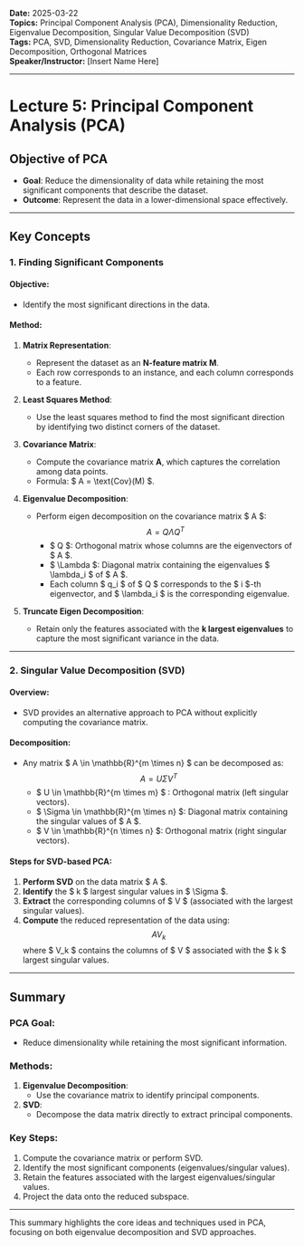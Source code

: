 **Date:** 2025-03-22  
**Topics:** Principal Component Analysis (PCA), Dimensionality Reduction, Eigenvalue Decomposition, Singular Value Decomposition (SVD)  
**Tags:** PCA, SVD, Dimensionality Reduction, Covariance Matrix, Eigen Decomposition, Orthogonal Matrices  
**Speaker/Instructor:** [Insert Name Here]

---

# Lecture 5: Principal Component Analysis (PCA)

## Objective of PCA
- **Goal**: Reduce the dimensionality of data while retaining the most significant components that describe the dataset.
- **Outcome**: Represent the data in a lower-dimensional space effectively.

---

## Key Concepts

### 1. Finding Significant Components

#### Objective:
- Identify the most significant directions in the data.

#### Method:
1. **Matrix Representation**:
   - Represent the dataset as an **N-feature matrix M**.
   - Each row corresponds to an instance, and each column corresponds to a feature.

2. **Least Squares Method**:
   - Use the least squares method to find the most significant direction by identifying two distinct corners of the dataset.

3. **Covariance Matrix**:
   - Compute the covariance matrix **A**, which captures the correlation among data points.
   - Formula: $ A = \text{Cov}(M) $.

4. **Eigenvalue Decomposition**:
   - Perform eigen decomposition on the covariance matrix $ A $:
     $$
     A = Q \Lambda Q^T
     $$
     - $ Q $: Orthogonal matrix whose columns are the eigenvectors of $ A $.
     - $ \Lambda $: Diagonal matrix containing the eigenvalues $ \lambda_i $ of $ A $.
     - Each column $ q_i $ of $ Q $ corresponds to the $ i $-th eigenvector, and $ \lambda_i $ is the corresponding eigenvalue.

5. **Truncate Eigen Decomposition**:
   - Retain only the features associated with the **k largest eigenvalues** to capture the most significant variance in the data.

---

### 2. Singular Value Decomposition (SVD)

#### Overview:
- SVD provides an alternative approach to PCA without explicitly computing the covariance matrix.

#### Decomposition:
- Any matrix $ A \in \mathbb{R}^{m \times n} $ can be decomposed as:
  $$
  A = U \Sigma V^T
  $$
  - $ U \in \mathbb{R}^{m \times m} $ : Orthogonal matrix (left singular vectors).
  - $ \Sigma \in \mathbb{R}^{m \times n} $: Diagonal matrix containing the singular values of $ A $.
  - $ V \in \mathbb{R}^{n \times n} $: Orthogonal matrix (right singular vectors).

#### Steps for SVD-based PCA:
1. **Perform SVD** on the data matrix $ A $.
2. **Identify** the $ k $ largest singular values in $ \Sigma $.
3. **Extract** the corresponding columns of $ V $ (associated with the largest singular values).
4. **Compute** the reduced representation of the data using:
   $$
   A V_k
   $$
   where $ V_k $ contains the columns of $ V $ associated with the $ k $ largest singular values.

---

## Summary

### PCA Goal:
- Reduce dimensionality while retaining the most significant information.

### Methods:
1. **Eigenvalue Decomposition**:
   - Use the covariance matrix to identify principal components.
2. **SVD**:
   - Decompose the data matrix directly to extract principal components.

### Key Steps:
1. Compute the covariance matrix or perform SVD.
2. Identify the most significant components (eigenvalues/singular values).
3. Retain the features associated with the largest eigenvalues/singular values.
4. Project the data onto the reduced subspace.

---

This summary highlights the core ideas and techniques used in PCA, focusing on both eigenvalue decomposition and SVD approaches.